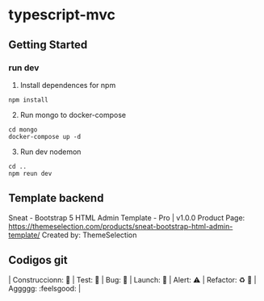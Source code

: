 # typescript-mvc

## Getting Started

### run dev

1) Install dependences for npm
```
npm install
```

2) Run mongo to docker-compose
```
cd mongo
docker-compose up -d
```

3) Run dev nodemon
```
cd ..
npm reun dev
```

## Template backend 
Sneat - Bootstrap 5 HTML Admin Template - Pro | v1.0.0
Product Page: https://themeselection.com/products/sneat-bootstrap-html-admin-template/
Created by: ThemeSelection


## Codigos git

| Construccionn: :construction: | Test: :test_tube: | Bug: :space_invader: | Launch: :rocket: | Alert: :warning: | Refactor: :recycle: :poop: | Aggggg: :feelsgood: |